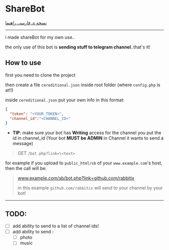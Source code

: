 # ShareBot

[نسخه ‌ی فارسی راهنما](readme_fa.md)
____

i made shareBot for my own use..

the only use of this bot is **sending stuff to telegram channel**..that's it!

## How to use
first you need to clone the project

then create a file `cereditional.json` inside root folder (where `config.php` is at!!)

inside `cereditional.json` put your own info in this format:
```json
{
  "token": "<YOUR_TOKEN>",
  "channel_id":"<CHANNEL_ID>"
}
```
- **TIP**: make sure your bot has **Writing** access 
for the channel you put the id in channel_id (Your bot **MUST be ADMIN**  in Channel it wants to send a message)


> GET    `/bot.php?link=\<text>`
>

for example if you upload to `public_html/sb` of your `www.example.com`'s host, then the call will be:

> www.example.com/sb/bot.php?link=github.com/rabbitix
>
>in this example `github.com/rabbitix` will send to your channel by your bot!




____
## TODO:
- [ ] add ability to send to a list of channel ids!
- [ ] add ability to send :
    - [ ] photo
    - [ ] music